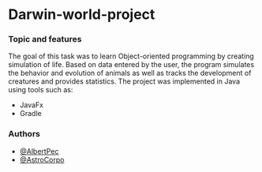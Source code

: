 # Darwin-world-project

### Topic and features

The goal of this task was to learn Object-oriented programming by creating simulation of life. Based on data entered by the user, the program simulates the behavior and evolution of animals as well as tracks the development of creatures and provides statistics.
The project was implemented in Java using tools such as:
  - JavaFx
  - Gradle

### Authors
  - [@AlbertPec](https://github.com/AlbertPec)
  - [@AstroCorpo](https://github.com/AstroCorpo)

